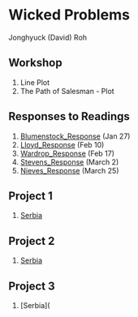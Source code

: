 # Wicked Problems

Jonghyuck (David) Roh 

## Workshop 

1. Line Plot
2. The Path of Salesman - Plot

## Responses to Readings 

1. [Blumenstock_Response](https://jroh01.github.io/WickedProblems/blumenstock) (Jan 27)
2. [Lloyd_Response](https://jroh01.github.io/WickedProblems/LloydResponse) (Feb 10)
3. [Wardrop_Response](https://jroh01.github.io/WickedProblems/WardropResponse) (Feb 17)
4. [Stevens_Response](https://jroh01.github.io/WickedProblems/stevens) (March 2)
5. [Nieves_Response](https://jroh01.github.io/WickedProblems/NievesResponse) (March 25)

## Project 1 

1. [Serbia](https://jroh01.github.io/WickedProblems/project1) 

## Project 2 

1. [Serbia](https://jroh01.github.io/WickedProblems/project2)

## Project 3 

1. [Serbia](

